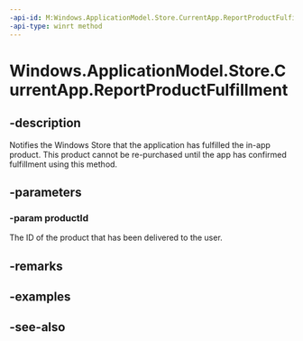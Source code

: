 ----api-id: M:Windows.ApplicationModel.Store.CurrentApp.ReportProductFulfillment(System.String)
-api-type: winrt method
---<!-- Method syntaxpublic void ReportProductFulfillment(System.String productId)--># Windows.ApplicationModel.Store.CurrentApp.ReportProductFulfillment## -descriptionNotifies the Windows Store that the application has fulfilled the in-app product. This product cannot be re-purchased until the app has confirmed fulfillment using this method.## -parameters### -param productIdThe ID of the product that has been delivered to the user.## -remarks## -examples## -see-also